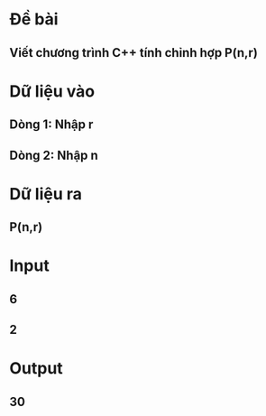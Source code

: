 # Đề bài
## Viết chương trình C++ tính chỉnh hợp P(n,r)
# Dữ liệu vào
## Dòng 1: Nhập r
## Dòng 2: Nhập n
# Dữ liệu ra
## P(n,r)
# Input
## 6
## 2
# Output
## 30
